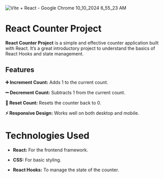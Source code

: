 


![Vite + React - Google Chrome 10_10_2024 6_55_23 AM](https://github.com/user-attachments/assets/083f7c77-980f-4935-bec0-92cdba402358)




# React Counter Project

**React Counter Project**  is a simple and effective counter application built with React. It’s a great introductory project to understand the basics of React Hooks and state management.

## Features

**➕ Increment Count:** Adds 1 to the current count.

**➖ Decrement Count:** Subtracts 1 from the current count.

**🔄 Reset Count:** Resets the counter back to 0.

**⚡ Responsive Design:** Works well on both desktop and mobile.


# Technologies Used

* **React:**   For the frontend framework.

* **CSS:**   For basic styling.

* **React Hooks:**   To manage the state of the counter.


